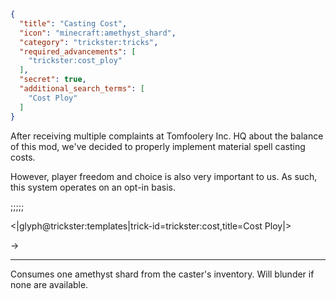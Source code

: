 ```json
{
  "title": "Casting Cost",
  "icon": "minecraft:amethyst_shard",
  "category": "trickster:tricks",
  "required_advancements": [
    "trickster:cost_ploy"
  ],
  "secret": true,
  "additional_search_terms": [
    "Cost Ploy"
  ]
}
```

After receiving multiple complaints at Tomfoolery Inc. HQ about the balance of this mod,
we've decided to properly implement material spell casting costs.


However, player freedom and choice is also very important to us.
As such, this system operates on an opt-in basis.

;;;;;

<|glyph@trickster:templates|trick-id=trickster:cost,title=Cost Ploy|>

->

---

Consumes one amethyst shard from the caster's inventory. Will blunder if none are available.
